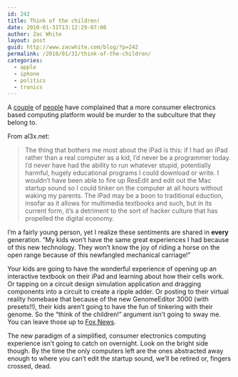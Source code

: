 ```yaml
---
id: 242
title: Think of the children!
date: 2010-01-31T13:12:29-07:00
author: Zac White
layout: post
guid: http://www.zacwhite.com/blog/?p=242
permalink: /2010/01/31/think-of-the-children/
categories:
  - apple
  - iphone
  - politics
  - tronics
---
```

A [couple](http://diveintomark.org/archives/2010/01/29/tinkerers-sunset) of [people](http://al3x.net/2010/01/28/ipad.html) have complained that a more consumer electronics based computing platform would be murder to the subculture that they belong to.

From al3x.net:

> The thing that bothers me most about the iPad is this: if I had an iPad rather than a real computer as a kid, I’d never be a programmer today. I’d never have had the ability to run whatever stupid, potentially harmful, hugely educational programs I could download or write. I wouldn’t have been able to fire up ResEdit and edit out the Mac startup sound so I could tinker on the computer at all hours without waking my parents. The iPad may be a boon to traditional eduction, insofar as it allows for multimedia textbooks and such, but in its current form, it’s a detriment to the sort of hacker culture that has propelled the digital economy.

I&#8217;m a fairly young person, yet I realize these sentiments are shared in **every** generation. &#8220;My kids won&#8217;t have the same great experiences I had because of this new technology. They won&#8217;t know the joy of riding a horse on the open range because of this newfangled mechanical carriage!&#8221;

Your kids are going to have the wonderful experience of opening up an interactive textbook on their iPad and learning about how their cells work. Or tapping on a circuit design simulation application and dragging components into a circuit to create a ripple adder. Or posting to their virtual reality homebase that because of the new GenomeEditor 3000 (with presets!!), their kids aren&#8217;t going to have the fun of tinkering with their genome. So the &#8220;think of the children!&#8221; argument isn&#8217;t going to sway me. You can leave those up to [Fox News](http://www.thedailyshow.com/watch/tue-january-5-2010/even-better-than-the-real-thing).

The new paradigm of a simplified, consumer electronics computing experience isn&#8217;t going to catch on overnight. Look on the bright side though. By the time the only computers left are the ones abstracted away enough to where you can&#8217;t edit the startup sound, we&#8217;ll be retired or, fingers crossed, dead.